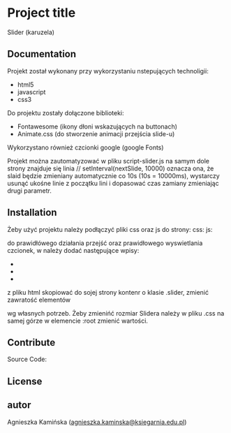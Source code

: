 # Project title
Slider (karuzela)
## Documentation
Projekt został wykonany przy wykorzystaniu nstepujących technoligii:
* html5
* javascript
* css3

Do projektu zostały dołączone biblioteki:
* Fontawesome (ikony dłoni wskazujących na buttonach)
* Animate.css (do stworzenie animacji przejścia slide-u)

Wykorzystano również czcionki google (google Fonts)

Projekt można zautomatyzować w pliku script-slider.js na samym dole strony znajduje się linia
// setInterval(nextSlide, 10000) 
oznacza ona, że slaid będzie zmieniany automatycznie co 10s (10s = 10000ms), wystarczy usunąć ukośne linie z początku lini i dopasować czas zamiany zmieniając drugi parametr.

## Installation
Żeby użyć projektu należy podłączyć pliki css oraz js do strony:
css: <link rel="stylesheet" href="style-slider.css">
js:  <script type = "module" src="script-slider.js" defer></script>

do prawidłówego działania przejść oraz prawidłowego wyswietlania czcionek, w <head> należy dodać następujące wpisy:
* <link rel="stylesheet" href="https://use.fontawesome.com/releases/v5.8.1/css/all.css" integrity="sha384-50oBUHEmvpQ+1lW4y57PTFmhCaXp0ML5d60M1M7uH2+nqUivzIebhndOJK28anvf" crossorigin="anonymous">
* <link rel="stylesheet" href="https://cdnjs.cloudflare.com/ajax/libs/animate.css/4.0.0/animate.min.css">
* <link href="https://fonts.googleapis.com/css2?family=Fondamento:ital@0;1&display=swap" rel="stylesheet">

z pliku html skopiować do sojej strony kontenr o klasie .slider, zmienić zawratość elementów <article> wg własnych potrzeb.
Żeby zmienińć rozmiar Slidera należy w pliku .css na samej górze w elemencie :root zmienić wartości.

## Contribute
Source Code:

# License

## autor
Agnieszka Kamińska (agnieszka.kaminska@ksiegarnia.edu.pl)

